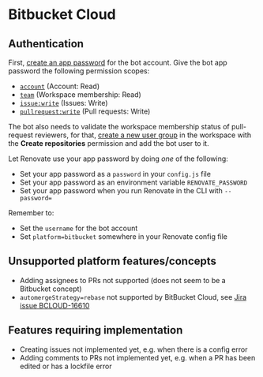 # Bitbucket Cloud

## Authentication

First, [create an app password](https://support.atlassian.com/bitbucket-cloud/docs/app-passwords/) for the bot account.
Give the bot app password the following permission scopes:

- [`account`](https://developer.atlassian.com/cloud/bitbucket/rest/intro/#account) (Account: Read)
- [`team`](https://developer.atlassian.com/cloud/bitbucket/rest/intro/#team) (Workspace membership: Read)
- [`issue:write`](https://developer.atlassian.com/cloud/bitbucket/rest/intro/#issue-write) (Issues: Write)
- [`pullrequest:write`](https://developer.atlassian.com/cloud/bitbucket/rest/intro/#pullrequest-write) (Pull requests: Write)

The bot also needs to validate the workspace membership status of pull-request reviewers, for that, [create a new user group](https://support.atlassian.com/bitbucket-cloud/docs/organize-workspace-members-into-groups/) in the workspace with the **Create repositories** permission and add the bot user to it.

Let Renovate use your app password by doing _one_ of the following:

- Set your app password as a `password` in your `config.js` file
- Set your app password as an environment variable `RENOVATE_PASSWORD`
- Set your app password when you run Renovate in the CLI with `--password=`

Remember to:

- Set the `username` for the bot account
- Set `platform=bitbucket` somewhere in your Renovate config file

## Unsupported platform features/concepts

- Adding assignees to PRs not supported (does not seem to be a Bitbucket concept)
- `automergeStrategy=rebase` not supported by BitBucket Cloud, see [Jira issue BCLOUD-16610](https://jira.atlassian.com/browse/BCLOUD-16610)

## Features requiring implementation

- Creating issues not implemented yet, e.g. when there is a config error
- Adding comments to PRs not implemented yet, e.g. when a PR has been edited or has a lockfile error
